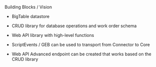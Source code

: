Building Blocks / Vision

- BigTable datastore
- CRUD library for database operations and work order schema
- Web API library with high-level functions

- ScriptEvents / GEB can be used to transport from Connector to Core
- Web API Advanced endpoint can be created that works based on the CRUD library
